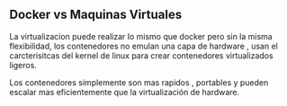 ##  Docker vs Maquinas Virtuales


La virtualizacion puede realizar lo mismo que docker pero sin la misma flexibilidad, los contenedores no emulan una capa de hardware , usan el carcterisitcas del kernel de linux para crear contenedores virtualizados ligeros.   <!-- .element: class="fragment"  -->


Los contenedores simplemente son mas rapidos , portables y pueden escalar mas eficientemente que la virtualización de hardware. <!-- .element: class="fragment"  -->
